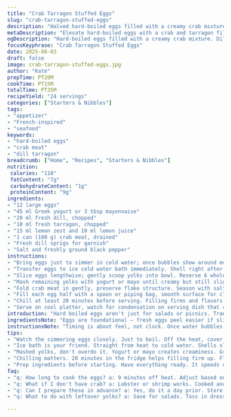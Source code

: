 ```yaml
---
title: "Crab Tarragon Stuffed Eggs"
slug: "crab-tarragon-stuffed-eggs"
description: "Halved hard-boiled eggs filled with a creamy crab mixture subtly flavored with dill and lemon zest. Uses Greek yogurt instead of mayo for tang and lighter texture. Tarragon swapped partially for dill, adding a fresher profile. Eggs gently simmered then rested off-heat to avoid overcooking and green yolk rings. Crab chunks folded in carefully to keep texture intact. Garnished with dill sprigs. Adaptable for dairy-free by replacing yogurt with avocado mash or vegan mayo. Yolk reserved for salad topping. Quick chill in fridge before serving to firm up filling. Balance acidity and salt in dressing to avoid overpowering delicate crab flavor."
metaDescription: "Elevate hard-boiled eggs with a crab and tarragon filling for an elegant appetizer. A fresh twist on classic flavors that impresses."
ogDescription: "Hard-boiled eggs filled with a creamy crab mixture. Dill and lemon zest add freshness. A sophisticated bite perfect for gatherings."
focusKeyphrase: "Crab Tarragon Stuffed Eggs"
date: 2025-08-03
draft: false
image: crab-tarragon-stuffed-eggs.jpg
author: "Kate"
prepTime: PT20M
cookTime: PT15M
totalTime: PT35M
recipeYield: "24 servings"
categories: ["Starters & Nibbles"]
tags:
- "appetizer"
- "French-inspired"
- "seafood"
keywords:
- "hard-boiled eggs"
- "crab meat"
- "dill tarragon"
breadcrumb: ["Home", "Recipes", "Starters & Nibbles"]
nutrition: 
 calories: "110"
 fatContent: "7g"
 carbohydrateContent: "1g"
 proteinContent: "9g"
ingredients:
- "12 large eggs"
- "45 ml Greek yogurt or 3 tbsp mayonnaise"
- "20 ml fresh dill, chopped"
- "10 ml fresh tarragon, chopped"
- "15 ml lemon zest and 10 ml lemon juice"
- "1 can (100 g) crab meat, drained"
- "Fresh dill sprigs for garnish"
- "Salt and freshly ground black pepper"
instructions:
- "Bring eggs just to simmer in cold water; once bubbles show around edges, cover off heat. Let sit 9 minutes or until shells move slightly when shaken."
- "Transfer eggs to ice cold water bath immediately. Shell right after cooling; cracks help peel faster but avoid pitting whites."
- "Slice eggs lengthwise; gently scoop yolks into bowl. Reserve 6 whole yolks finely chopped for salad garnish if you want — nice use, don’t waste."
- "Mash remaining yolks with yogurt or mayo until creamy but still slightly grainy. Stir in dill, tarragon, lemon zest, and juice until aromatic but balanced."
- "Fold crab meat in gently, preserve flake structure. Season with salt pepper cautiously: crab’s salty, better add at end."
- "Fill each egg half with a spoon or piping bag, smooth surface for clean presentation. Better with aesthetic care; uneven filling looks clumsy."
- "Chill at least 20 minutes before serving. Filling firms and flavors marry. Top with reserved yolk bits or small dill sprigs for contrast."
- "Serve on cool platter, watch for condensation on serving dish that could soften whites. Use paper towel if necessary, or bring eggs to room temp shortly before serving."
introduction: "Hard boiled eggs aren't just for salads or picnics. Transform with crab for something elevated — subtle herb interplay, creamy texture from yogurt instead of mayo creates brightness, less heaviness. Tarragon usually dominates but here it’s balanced with dill to revitalize fresh flavor while lemon zest injects citrus notes that lift crab’s sweetness. Cooking eggs is deceptively simple. Get just right doneness — no rubbery whites or green yolks. The trick: bring water barely to boil, cover, remove from heat, let residual steam finish eggs. Cooling fast stops overcooking and makes peeling easier. Crab usually comes packed in water or oil; drain thoroughly, flaky consistency vital so filling isn't mush. You want each bite to taste fresh, not overloaded with sauce."
ingredientsNote: "Eggs are foundational — fresh eggs peel easier if slightly older by about 5–7 days. Swap mayo for Greek yogurt for tang and lighter mouthfeel, works well here. Dill paired with tarragon softens the licorice notes tarragon brings, delivering balanced aroma. Lemon zest preferred over just juice; essential oils from zest add depth. Crab meat quantity reduced from original 120g to 100g for less moist filling; problem with watery mix is it runs out of eggs, making presentation messy. If unavailable, canned crab can be replaced with finely shredded cooked lobster or cooked shrimp pieces for twist. Avoid seafood too wet or you'll be fighting moisture balance."
instructionsNote: "Timing is about feel, not clock. Once water bubbles lightly on edges, cover and pull off heat; eggs absorb residual heat, stopping firm whites from rubberizing. Cooling in ice bath quick-stops cooking cycle — no green yolk ring. Shell cracking before peeling hastens process with less jagged whites. Mixing yolks with yogurt or mayo must be done into smooth paste but keep some texture; over-whip = pasty feel. Fold in crab in last step carefully — you want flakes intact, not mashed. Filling compound should be thick enough to hold shape but soft enough for easy piping or spooning. Chill before serving — texture tightens making portioning easier and flavors meld. Reserve yolks chopped as garnish avoids waste, adds rustic charm when sprinkled on salad beds. Presentation counts — neatness signals care. Use fresh dill sprigs rather than heavy garnishes that overshadow base flavors."
tips:
- "Watch the simmering eggs closely. Just to boil. Off the heat, cover. Wait for magic — 9 minutes. Stops them from turning rubbery."
- "Ice bath is your friend. Straight from heat to cold water. Shells slip off easier — no pitting. Fresh eggs can peel tough — older ones better."
- "Mashed yolks, don't overdo it. Yogurt or mayo creates creaminess. Grainy texture is okay. Fold in crab gently to keep chunks intact. Avoid mush."
- "Chilling matters. 20 minutes in the fridge helps filling firm up. Flavors meld, textures improve. Presentation is key — clean, neat edges."
- "Prep ingredients before starting. Have everything ready. It speeds up the process and keeps things organized. When you cook — chaos isn’t helpful."
faq:
- "q: How long to cook the eggs? a: 9 minutes off heat. Adjust based on size. Think about your stovetop. Don't rush."
- "q: What if I don't have crab? a: Lobster or shrimp works. Cooked and shredded. Keeps similar texture. Experiment."
- "q: Can I prepare these in advance? a: Yes, do it a day prior. Store in fridge. Flavor improves but be mindful of moisture."
- "q: What to do with leftover yolks? a: Save for salads. Toss in dressings. Don't waste flavor. Adds depth to meals."

---
```

